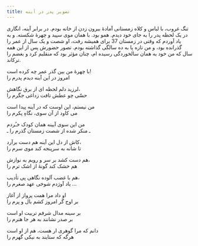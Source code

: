 ```yaml
---
title: تصویر پدر در آینه
---
```

تنگ غروب، با لباس و کلاه زمستانی آمادۀ بیرون زدن از خانه بودم. در برابر آینه، انگاری در یک لحظه پدر را به جای خود دیدم. همو بود. با همان موی سپید و چهرۀ شکسته. و به یاد آوردم که وقتی در زمستان 37 برای همیشه رفت، او شصت و یک سال از عمر را گذرانده بود، و من تازه پا به ده سالگی گذاشته بودم. تصور حضورش پس از این همه سال که من خود به همان سالخوردگی رسیده ام، چنان مؤثر بود که منقلبم کرد و بغضم را ترکاند.

با چهرۀ من بین گذر عمر چه کرده است!  
امروز در این آینه دیدم پدرم را  

لرزید دلم لحظه ای از برق نگاهش،  
حسّی چو عطش تافت زداغی جگرم را  

من نیستم، این اوست که در آینه پیدا است  
می کاود از آن سوی، نگاهِ پکرم را  

من این سوی آیینه همان کودک خـُردم  
ـ منکر شده از شصت زمستان گذرم را ـ  

کاش از دل این آینه هم دست برآرد،  
تا شانه به سرپنجه کند موی سرم را  

هم دست کشد بر سر و رویم به نوازش،  
هم خشک کند گونۀ از اشک ترم را  

هم با غضب آلوده نگاهی پی تأدیب،  
یاد آورَدم شوخی عهد صغرم را ...  

او داد مرا همت پرواز از آغاز  
بر اوج گر امروز کشم بال و پرم را  

بر سینه مدال شرفم تربیت او است  
بر صدر نشانند به هر جا هنرم را  

دانم که مرا گوهری ار هست، هم از او است  
هرگه که ستایند به نیکی گهرم را  
